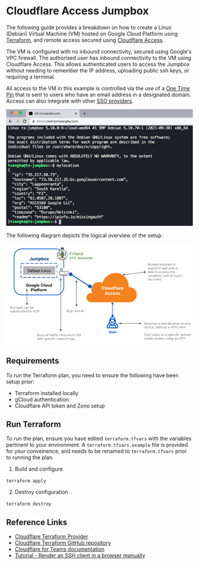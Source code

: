 # Cloudflare Access Jumpbox

The following guide provides a breakdown on how to create a Linux (Debian) Virtual Machine (VM) hosted on Google Cloud Platform using [Terraform](https://www.terraform.io/), and remote access secured using [Cloudflare Access](https://blog.cloudflare.com/introducing-cloudflare-access/). 

The VM is configured with no inbound connectivity, secured using Google's VPC firewall. The authorised user has inbound connectivity to the VM using Cloudflare Access. This allows authenticated users to access the Jumpbox without needing to remember the IP address, uploading public ssh keys, or requiring a terminal. 

All access to the VM in this example is controlled via the use of a [One Time Pin](https://developers.cloudflare.com/cloudflare-one/identity/one-time-pin) that is sent to users who have an email address in a designated domain. Access can also integrate with other [SSO providers](https://developers.cloudflare.com/cloudflare-one/identity/idp-integration).

![ssh_console_browser_snippet.png](./img/ssh_console_browser_snippet.png)

The following diagram depicts the logical overview of the setup:

![cloudflare-access-overview.png](./img/cloudflare-access-overview.png)

## Requirements

To run the Terraform plan, you need to ensure the following have been setup prior:

- Terraform installed locally
- gCloud authentication 
- Cloudflare API token and Zone setup

## Run Terraform

To run the plan, ensure you have edited `terraform.tfvars` with the variables pertinent to your environment. A `terraform.tfvars.example` file is provided for your conveinence, and needs to be renamed to `terraform.tfvars` prior to running the plan. 

1. Build and configure

`terraform apply`

2. Destroy configuration

`terraform destroy`

## Reference Links

- [Cloudflare Terraform Provider](https://registry.terraform.io/providers/cloudflare/cloudflare/latest/docs)
- [Cloudflare Terraform GitHub repository](https://github.com/cloudflare/terraform-provider-cloudflare/releases)
- [Cloudflare for Teams documentation](https://developers.cloudflare.com/cloudflare-one/)
- [Tutorial - Render an SSH client in a browser manually](https://developers.cloudflare.com/cloudflare-one/tutorials/ssh-browser)
